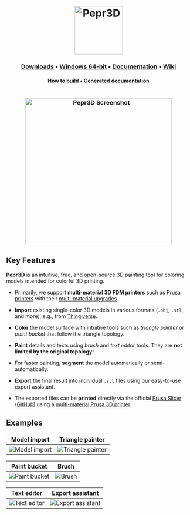 <h1 align="center"><img height="131" alt="Pepr3D" src="https://user-images.githubusercontent.com/10374559/61998646-4c76cf00-b0b3-11e9-8e30-f88d70435b37.png"></h1>

<h3 align="center">
  <a href="https://github.com/tomasiser/pepr3d/releases">Downloads</a>
  &bull;
  <a href="https://github.com/tomasiser/pepr3d/releases/download/v1.0/Pepr3D-Windows-x64.zip">Windows 64-bit</a>
  &bull;
  <a href="https://github.com/tomasiser/pepr3d/releases/download/v1.0/Pepr3D-Documentation.pdf">Documentation</a>
  &bull;
  <a href="https://github.com/tomasiser/pepr3d/wiki">Wiki</a>
</h3>

<h4 align="center">
  <a href="BUILD.md">How to build</a>
  &bull;
  <a href="https://tomasiser.github.io/pepr3d/">Generated documentation</a>
</h4>

<h1></h1>

<h3 align="center"><img height="400" alt="Pepr3D Screenshot" src="https://user-images.githubusercontent.com/10374559/62304598-94fd0680-b47e-11e9-8b5d-cc1fe54af8f8.png"></h3>

## Key Features

**Pepr3D** is an intuitive, free, and [open-source](LICENSE.md) 3D painting tool for coloring models intended for colorful 3D printing.

- Primarily, we support **multi-material 3D FDM printers** such as [Prusa printers](https://www.prusa3d.com/) with their [multi-material upgrades](https://www.prusa3d.com/original-prusa-i3-multi-material-2-0/).

- **Import** existing single-color 3D models in various formats (`.obj`, `.stl`, and more), e.g., from [Thingiverse](https://www.thingiverse.com/).

- **Color** the model surface with intuitive tools such as *triangle painter* or *paint bucket* that follow the triangle topology.

- **Paint** details and texts using *brush* and *text editor* tools. They are **not limited by the original topology!**

- For faster painting, **segment** the model automatically or semi-automatically.

- **Export** the final result into individual `.stl` files using our easy-to-use export assistant.

- The exported files can be **printed** directly via the official [Prusa Slicer](https://www.prusa3d.com/prusaslicer/) ([GitHub](https://github.com/prusa3d/PrusaSlicer)) using a [multi-material Prusa 3D printer](https://www.prusa3d.com/original-prusa-i3-multi-material-2-0/).

## Examples

| Model import | Triangle painter |
|:-------------------------:|:-------------------------:|
|<img alt="Model import" src="https://user-images.githubusercontent.com/10374559/62309816-7c91e980-b488-11e9-87e4-37ad81093d32.gif">|<img alt="Triangle painter" src="https://user-images.githubusercontent.com/10374559/62309982-d5618200-b488-11e9-9f1a-06698eca3bf8.gif">|

| Paint bucket | Brush |
|:-------------------------:|:-------------------------:|
|<img alt="Paint bucket" src="https://user-images.githubusercontent.com/10374559/62310156-2e311a80-b489-11e9-97a0-fc6bb29b8a5f.gif">|<img alt="Brush" src="https://user-images.githubusercontent.com/10374559/62310365-a7c90880-b489-11e9-93cf-ea9d1f6d6093.gif">|


| Text editor | Export assistant |
|:-------------------------:|:-------------------------:|
|<img alt="Text editor" src="https://user-images.githubusercontent.com/10374559/62310753-7f8dd980-b48a-11e9-966c-46a670986ed5.gif">|<img alt="Export assistant" src="https://user-images.githubusercontent.com/10374559/62311235-af89ac80-b48b-11e9-8b79-e33f6190ced8.gif">|
